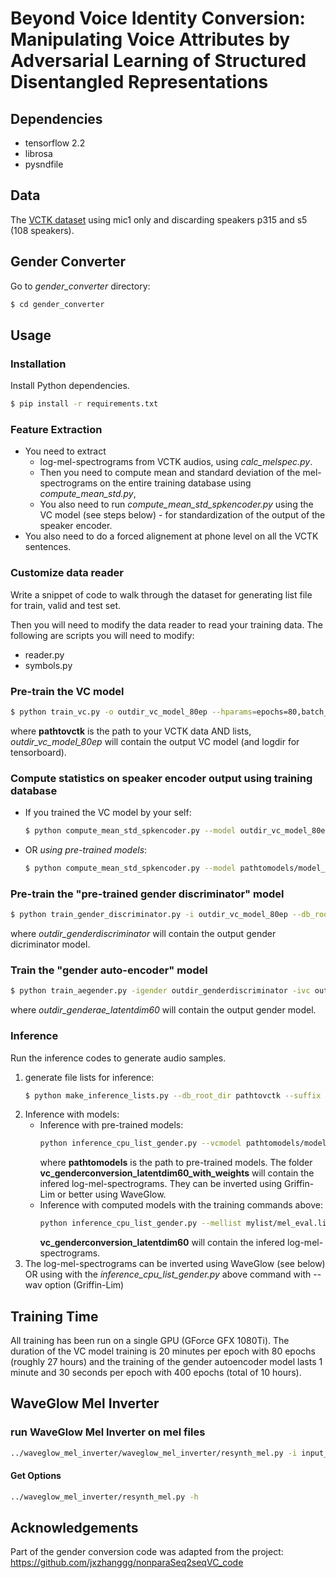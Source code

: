 # Beyond Voice Identity Conversion: Manipulating Voice Attributes by Adversarial Learning of Structured Disentangled Representations

## Dependencies

* tensorflow 2.2
* librosa
* pysndfile

## Data
The [VCTK dataset](https://datashare.ed.ac.uk/handle/10283/3443) using mic1 only and discarding speakers p315 and s5 (108 speakers).

## Gender Converter
Go to *gender_converter* directory:
```bash
$ cd gender_converter
```

## Usage

### Installation
Install Python dependencies.
```bash
$ pip install -r requirements.txt
```

### Feature Extraction

* You need to extract 
    - log-mel-spectrograms from VCTK audios, using *calc_melspec.py*.
    - Then you need to compute mean and standard deviation of the mel-spectrograms on the entire training database using *compute_mean_std.py*,
    - You also need to run *compute_mean_std_spkencoder.py* using the VC model (see steps below) - for standardization of the output of the speaker encoder.
* You also need to do a forced alignement at phone level on all the VCTK sentences.

### Customize data reader

Write a snippet of code to walk through the dataset for generating list file for train, valid and test set.

Then you will need to modify the data reader to read your training data. The following are scripts you will need to modify:

- reader.py
- symbols.py


### Pre-train the VC model
```bash
$ python train_vc.py -o outdir_vc_model_80ep --hparams=epochs=80,batch_size=32 --db_root_dir pathtovctk
```
where **pathtovctk** is the path to your VCTK data AND lists, 
*outdir_vc_model_80ep* will contain the output VC model (and logdir for tensorboard).

### Compute statistics on speaker encoder output using training database
*  If you trained the VC model by your self:
    ```bash
    $ python compute_mean_std_spkencoder.py --model outdir_vc_model_80ep --db_root_dir pathtovctk --ckpt
    ```
* OR *using pre-trained models*:
    ```bash
    $ python compute_mean_std_spkencoder.py --model pathtomodels/model_vc_80ep_w/vc_weights.tf --db_root_dir pathtovctk
    ```

### Pre-train the "pre-trained gender discriminator" model
```bash
$ python train_gender_discriminator.py -i outdir_vc_model_80ep --db_root_dir pathtovctk -o outdir_genderdiscriminator
```
where *outdir_genderdiscriminator* will contain the output gender dicriminator model.

### Train the "gender auto-encoder" model
```bash
$ python train_aegender.py -igender outdir_genderdiscriminator -ivc outdir_vc_model_80ep --hparams=epochs=400,batch_size=64,gender_autoencoder_error_type=mae,gender_latent_dim=60,learning_rate=1e-4 --db_root_dir pathtovctk -o outdir_genderae_latentdim60
```
where *outdir_genderae_latentdim60* will contain the output gender model.
### Inference
Run the inference codes to generate audio samples. 
1. generate file lists for inference: 
    ```bash 
    $ python make_inference_lists.py --db_root_dir pathtovctk --suffix eval --dir mylist --set valid -n 3 p232 p274 p300 p253
    ```
2. Inference with models:
    * Inference with pre-trained models: 
      ```bash 
      python inference_cpu_list_gender.py --vcmodel pathtomodels/model_vc_80ep_w/vc_weights.tf --gendermodel pathtomodels/model_genderconversion_latentdim60_ep400_w/gender_weights.tf --mellist mylist/mel_eval.list --phonelist mylist/phone_eval.list --db_root_dir pathtovctk --out genderconversion_latentdim60_with_weights
      ```
      where **pathtomodels** is the path to pre-trained models.
      The folder **vc_genderconversion_latentdim60_with_weights** will contain the infered log-mel-spectrograms. They can be inverted using Griffin-Lim or better using WaveGlow.
    * Inference with computed models with the training commands above: 
      ```bash 
      python inference_cpu_list_gender.py --mellist mylist/mel_eval.list --phonelist mylist/phone_eval.list --task vc --vcmodel outdir_vc_model_80ep --gendermodel outdir_genderae_latentdim60 --db_root_dir pathtovctk --out genderconversion_latentdim60 --ckpt
      ```
      **vc_genderconversion_latentdim60** will contain the infered log-mel-spectrograms. 
3. The log-mel-spectrograms can be inverted using WaveGlow (see below) OR using with the *inference_cpu_list_gender.py* above command with --wav option (Griffin-Lim)


## Training Time
All training has been run on a single GPU (GForce GFX
1080Ti).
The
duration of the VC model training is 20 minutes per epoch
with 80 epochs (roughly 27 hours) and the training of the
gender autoencoder model lasts 1 minute and 30 seconds per
epoch with 400 epochs (total of 10 hours).

## WaveGlow Mel Inverter

### run WaveGlow Mel Inverter on mel files
```bash
../waveglow_mel_inverter/waveglow_mel_inverter/resynth_mel.py -i input_mel_files -o output_dir
```


#### Get Options
```bash
../waveglow_mel_inverter/resynth_mel.py -h
```

## Acknowledgements

Part of the gender conversion code was adapted from the project: https://github.com/jxzhanggg/nonparaSeq2seqVC_code
